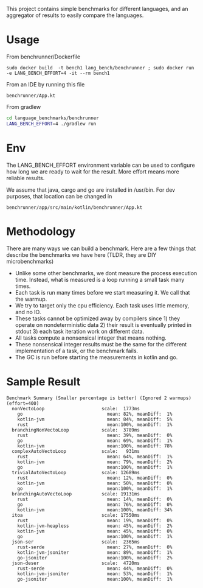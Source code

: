 This project contains simple benchmarks for different languages, and an aggregator
of results to easily compare the languages.

# Usage

From benchrunner/Dockerfile

```
sudo docker build  -t bench1 lang_bench/benchrunner ; sudo docker run -e LANG_BENCH_EFFORT=4 -it --rm bench1
```

From an IDE by running this file

```
benchrunner/App.kt
```

From gradlew

```bash
cd language_benchmarks/benchrunner
LANG_BENCH_EFFORT=4 ./gradlew run
```

# Env

The LANG_BENCH_EFFORT environment variable can be used to configure how long we are ready to wait
for the result.
More effort means more reliable results.

We assume that java, cargo and go are installed in /usr/bin.
For dev purposes, that location can be changed in

```
benchrunner/app/src/main/kotlin/benchrunner/App.kt
```

# Methodology

There are many ways we can build a benchmark.
Here are a few things that describe the benchmarks we have here (TLDR, they are DIY microbenchmarks)

- Unlike some other benchmarks, we dont measure the process execution time. Instead, what is
  measured is a loop running a small task many times.
- Each task is run many times before we start measuring it. We call that the warmup.
- We try to target only the cpu efficiency. Each task uses little memory, and no IO.
- These tasks cannot be optimized away by compilers since 1) they operate on nondeterministic data
  2) their result is eventually printed in stdout 3) each task iteration work on different data.
- All tasks compute a nonsensical integer that means nothing.
- These nonsensical integer results must be the same for the different implementation of a task, or
  the
  benchmark fails.
- The GC is run before starting the measurements in kotlin and go.

# Sample Result

```
Benchmark Summary (Smaller percentage is better) (Ignored 2 warmups) (effort=400) 
  nonVectoLoop                     scale:  1773ms
    go                               mean: 82%, meanDiff:  1%
    kotlin-jvm                       mean: 84%, meanDiff:  5%
    rust                             mean:100%, meanDiff:  1%
  branchingNonVectoLoop            scale:  3789ms
    rust                             mean: 39%, meanDiff:  0%
    go                               mean: 69%, meanDiff:  1%
    kotlin-jvm                       mean:100%, meanDiff: 78%
  complexAutoVectoLoop             scale:   931ms
    rust                             mean: 64%, meanDiff:  1%
    kotlin-jvm                       mean: 79%, meanDiff:  2%
    go                               mean:100%, meanDiff:  1%
  trivialAutoVectoLoop             scale: 12689ms
    rust                             mean: 12%, meanDiff:  0%
    kotlin-jvm                       mean: 50%, meanDiff:  0%
    go                               mean:100%, meanDiff:  1%
  branchingAutoVectoLoop           scale: 19131ms
    rust                             mean: 14%, meanDiff:  0%
    go                               mean: 76%, meanDiff:  0%
    kotlin-jvm                       mean:100%, meanDiff: 34%
  itoa                             scale: 17550ms
    rust                             mean: 19%, meanDiff:  0%
    kotlin-jvm-heapless              mean: 45%, meanDiff:  2%
    kotlin-jvm                       mean: 45%, meanDiff:  0%
    go                               mean:100%, meanDiff:  1%
  json-ser                         scale:  2365ms
    rust-serde                       mean: 27%, meanDiff:  0%
    kotlin-jvm-jsoniter              mean: 89%, meanDiff:  1%
    go-jsoniter                      mean:100%, meanDiff:  2%
  json-deser                       scale:  4720ms
    rust-serde                       mean: 44%, meanDiff:  0%
    kotlin-jvm-jsoniter              mean: 53%, meanDiff:  1%
    go-jsoniter                      mean:100%, meanDiff:  1%

```